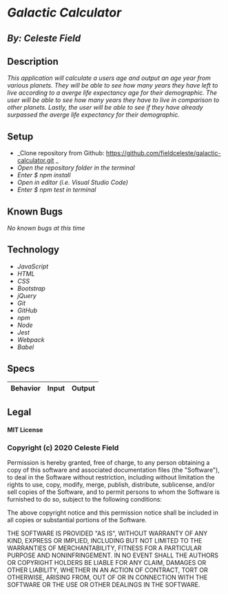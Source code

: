 # _Galactic Calculator_
## _By: Celeste Field_
## Description

_This application will calculate a users age and output an age year from various planets. They will be able to see how many years they have left to live according to a averge life expectancy age for their demographic. The user will be able to see how many years they have to live in comparison to other planets. Lastly, the user will be able to see if they have already surpassed the averge life expectancy for their demographic._

## Setup


* _Clone repository from Github: https://github.com/fieldceleste/galactic-calculator.git _
* _Open the repository folder in the terminal_
* _Enter $ npm install_
* _Open in editor (i.e. Visual Studio Code)_
* _Enter $ npm test in terminal_

## Known Bugs
_No known bugs at this time_

## Technology

* _JavaScript_
* _HTML_
* _CSS_
* _Bootstrap_
* _jQuery_
* _Git_
* _GitHub_
* _npm_
* _Node_
* _Jest_
* _Webpack_
* _Babel_


## Specs

|Behavior|Input|Output|
|-----|-----|-----|


## Legal

#### MIT License

### Copyright (c) 2020 Celeste Field

Permission is hereby granted, free of charge, to any person obtaining a copy
of this software and associated documentation files (the "Software"), to deal
in the Software without restriction, including without limitation the rights
to use, copy, modify, merge, publish, distribute, sublicense, and/or sell
copies of the Software, and to permit persons to whom the Software is
furnished to do so, subject to the following conditions:

The above copyright notice and this permission notice shall be included in all
copies or substantial portions of the Software.

THE SOFTWARE IS PROVIDED "AS IS", WITHOUT WARRANTY OF ANY KIND, EXPRESS OR
IMPLIED, INCLUDING BUT NOT LIMITED TO THE WARRANTIES OF MERCHANTABILITY,
FITNESS FOR A PARTICULAR PURPOSE AND NONINFRINGEMENT. IN NO EVENT SHALL THE
AUTHORS OR COPYRIGHT HOLDERS BE LIABLE FOR ANY CLAIM, DAMAGES OR OTHER
LIABILITY, WHETHER IN AN ACTION OF CONTRACT, TORT OR OTHERWISE, ARISING FROM,
OUT OF OR IN CONNECTION WITH THE SOFTWARE OR THE USE OR OTHER DEALINGS IN THE
SOFTWARE.